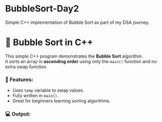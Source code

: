 # BubbleSort-Day2
Simple C++ implementation of Bubble Sort as part of my DSA journey.
# 🔁 Bubble Sort in C++

This simple C++ program demonstrates the **Bubble Sort** algorithm.  
It sorts an array in **ascending order** using only the `main()` function and no extra swap function.

### 🔧 Features:
- Uses `temp` variable to swap values.
- Fully written in `main()`.
- Great for beginners learning sorting algorithms.

### 💻 Output:
